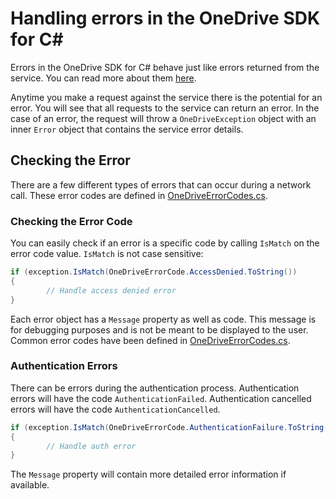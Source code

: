 Handling errors in the OneDrive SDK for C#
=====

Errors in the OneDrive SDK for C# behave just like errors returned from the service. You can read more about them [here](https://github.com/OneDrive/onedrive-api-docs/blob/master/misc/errors.md).

Anytime you make a request against the service there is the potential for an error. You will see that all requests to the service can return an error. In the case of an error, the request will throw a `OneDriveException` object with an inner `Error` object that contains the service error details.

## Checking the Error
There are a few different types of errors that can occur during a network call. These error codes are defined in [OneDriveErrorCodes.cs](../src/OneDriveSdk/Enums/OneDriveErrorCodes.cs).

### Checking the Error Code
You can easily check if an error is a specific code by calling `IsMatch` on the error code value. `IsMatch` is not case sensitive:
```csharp
if (exception.IsMatch(OneDriveErrorCode.AccessDenied.ToString())
{
        // Handle access denied error
}
```

Each error object has a `Message` property as well as code. This message is for debugging purposes and is not be meant to be displayed to the user. Common error codes have been defined in [OneDriveErrorCodes.cs](../src/OneDriveSdk/Enums/OneDriveErrorCodes.cs).


### Authentication Errors

There can be errors during the authentication process. Authentication errors will have the code `AuthenticationFailed`. Authentication cancelled errors will have the code `AuthenticationCancelled`.

```csharp
if (exception.IsMatch(OneDriveErrorCode.AuthenticationFailure.ToString())
{
        // Handle auth error
}
```

The `Message` property will contain more detailed error information if available.

